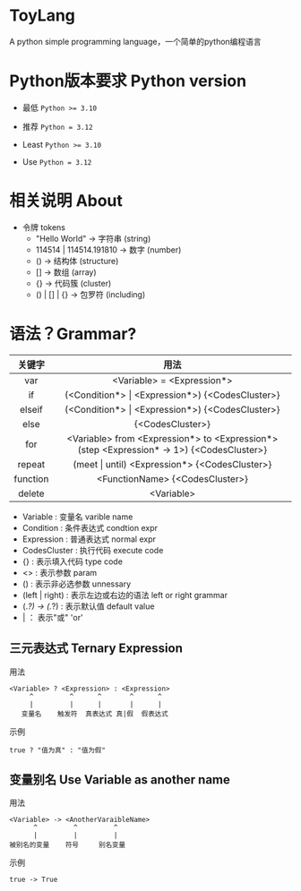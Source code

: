 # ToyLang

A python simple programming language，一个简单的python编程语言

# Python版本要求 Python version

- 最低 `Python >= 3.10`
- 推荐 `Python = 3.12`

- Least `Python >= 3.10`
- Use `Python = 3.12`

# 相关说明 About

- 令牌 tokens
    - "Hello World" -> 字符串 (string)
    - 114514 | 114514.191810 -> 数字 (number)
    - () -> 结构体 (structure)
    - [] -> 数组 (array)
    - {} -> 代码簇 (cluster)
    - () | [] | {} -> 包罗符 (including)

# 语法？Grammar?

|   关键字    |                                               用法                                               |
|:--------:|:----------------------------------------------------------------------------------------------:|
|   var    |                                 \<Variable> \= \<Expression*>                                  |
|    if    |                       (\<Condition*> \| \<Expression*>) {\<CodesCluster>}                        |
|  elseif  |                       (\<Condition*> \| \<Expression*>) {\<CodesCluster>}                        |
|   else   |                                       {\<CodesCluster>}                                        |
|   for    | \<Variable> from \<Expression*> to \<Expression*> (step \<Expression* -> 1>) {\<CodesCluster>} |
|  repeat  |                        (meet \| until)  \<Expression*> {\<CodesCluster>}                         |
| function |                               \<FunctionName> {\<CodesCluster>}                                |
|  delete  |                                          \<Variable>                                           |

- Variable : 变量名 varible name
- Condition : 条件表达式 condtion expr
- Expression : 普通表达式 normal expr
- CodesCluster : 执行代码 execute code
- {} : 表示填入代码  type code
- <> : 表示参数  param
- () : 表示非必选参数 unnessary
- (left | right) : 表示左边或右边的语法 left or right grammar
- (.*?) -> (.*?) : 表示默认值  default value
- | ： 表示"或"  'or'

## 三元表达式 Ternary Expression

用法

```
<Variable> ? <Expression> : <Expression>
     ^         ^      ^       ^      ^
     |         |      |       |      |
   变量名    触发符  真表达式 真|假  假表达式
```

示例

```
true ? "值为真" : "值为假"
```

## 变量别名 Use Variable as another name

用法

```
<Variable> -> <AnotherVaraibleName>
      ^         ^         ^
      |         |         |
被别名的变量    符号     别名变量
```

示例

```
true -> True
```

